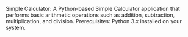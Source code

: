 Simple Calculator:
A Python-based Simple Calculator application that performs basic arithmetic operations such as addition, subtraction, multiplication, and division.
Prerequisites:
Python 3.x installed on your system.
